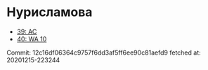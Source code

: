 # Нурисламова
- [39: AC](39.md)
- [40: WA 10](40.md)

Commit: 12c16df06364c9757f6dd3af5ff6ee90c81aefd9
 fetched at: 20201215-223244
